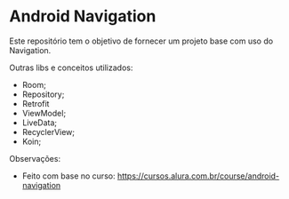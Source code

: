 # Android Navigation

Este repositório tem o objetivo de fornecer um projeto base com uso do Navigation.

Outras libs e conceitos utilizados:

- Room;
- Repository;
- Retrofit
- ViewModel;
- LiveData;
- RecyclerView;
- Koin;

Observações:
- Feito com base no curso: https://cursos.alura.com.br/course/android-navigation
